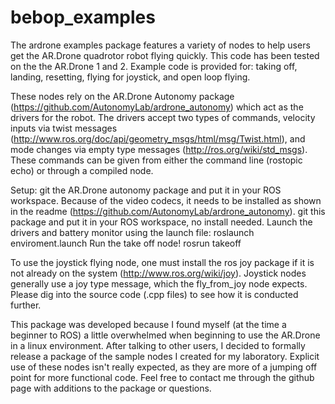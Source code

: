 # bebop_examples

The ardrone examples package features a variety of nodes to help users get the AR.Drone quadrotor robot flying quickly. This code has been tested on the the AR.Drone 1 and 2. Example code is provided for: taking off, landing, resetting, flying for joystick, and open loop flying.

These nodes rely on the AR.Drone Autonomy package (https://github.com/AutonomyLab/ardrone_autonomy) which act as the drivers for the robot. The drivers accept two types of commands, velocity inputs via twist messages (http://www.ros.org/doc/api/geometry_msgs/html/msg/Twist.html), and mode changes via empty type messages (http://ros.org/wiki/std_msgs). These commands can be given from either the command line (rostopic echo) or through a compiled node.

Setup:
git the AR.Drone autonomy package and put it in your ROS workspace. Because of the video codecs, it needs to be installed as shown in the readme (https://github.com/AutonomyLab/ardrone_autonomy).
git this package and put it in your ROS workspace, no install needed.
Launch the drivers and battery monitor using the launch file:
roslaunch enviroment.launch
Run the take off node!
rosrun takeoff

To use the joystick flying node, one must install the ros joy package if it is not already on the system (http://www.ros.org/wiki/joy). Joystick nodes generally use a joy type message, which the fly_from_joy node expects. Please dig into the source code (.cpp files) to see how it is conducted further.

This package was developed because I found myself (at the time a beginner to ROS) a little overwhelmed when beginning to use the AR.Drone in a linux environment. After talking to other users, I decided to formally release a package of the sample nodes I created for my laboratory. Explicit use of these nodes isn't really expected, as they are more of a jumping off point for more functional code. Feel free to contact me through the github page with additions to the package or questions.

